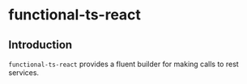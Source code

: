 # functional-ts-react

## Introduction

`functional-ts-react` provides a fluent builder for making calls to rest services.